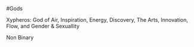 #Gods 

Xypheros: God of Air, Inspiration, Energy, Discovery, The Arts, Innovation, Flow, and Gender & Sexuallity

Non Binary